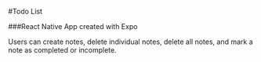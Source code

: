 #Todo List

###React Native App created with Expo

Users can create notes, delete individual notes, delete all notes, and mark a note as completed or incomplete.
